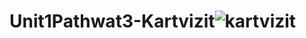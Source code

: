 # Unit1Pathwat3-Kartvizit![kartvizit](https://user-images.githubusercontent.com/66000826/203186312-673c552f-5fd8-4fe9-a7ea-a9afa5ec6fe6.PNG)

